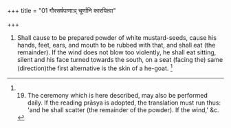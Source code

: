 +++
title = "01 गौरसर्षपाणाञ् चूर्णानि कारयित्वा"

+++
1. Shall cause to be prepared powder of white mustard-seeds, cause his hands, feet, ears, and mouth to be rubbed with that, and shall eat (the remainder). If the wind does not blow too violently, he shall eat sitting, silent and his face turned towards the south, on a seat (facing the) same (direction)the first alternative is the skin of a he-goat. [^1] 


[^1]:  19. The ceremony which is here described, may also be performed daily. If the reading prāsya is adopted, the translation must run thus: 'and he shall scatter (the remainder of the powder). If the wind,' &c.
